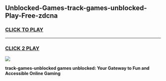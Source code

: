 
## Unblocked-Games-track-games-unblocked-Play-Free-zdcna
<h3>
<a href="https://premium76.site?title=track-games-unblocked&ref=10A">CLICK TO PLAY</a></h3>
<hr>

<h3>
<a href="https://premium76.site?title=track-games-unblocked&ref=10A">CLICK 2 PLAY</a>
  
</h3>

<a href="https://premium76.site?title=track-games-unblocked&ref=10A"><img src="https://clearcache.store/games.png"></a>


**track-games-unblocked games unblocked: Your Gateway to Fun and Accessible Online Gaming**
